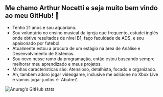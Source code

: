 ## Me chamo Arthur Nocetti e seja muito bem vindo ao meu GitHub! 👋

- Tenho 21 anos e sou aquariano.
- Sou voluntário no ensino musical da igreja que frequento, estudei inglês onde obtive resultados de nível B1, faço faculdade de ADS, e sou apaixonado por futebol. 
- Atualmente estou a procura de um estágio na área de Análise e Desenvolvimento de Sistemas.
- Sou novo nesse ramo da programação, então estou buscando sempre melhorar meu aprendizado e meus projetos.
- Minhas características são: Atensioso, detalhista, focado e organizado.
- Ah, também adoro jogar videogame, inclusive me adicione no Xbox Live e vamos jogar juntos <- AbutreZ.

![Anurag's GitHub stats](https://github-readme-stats.vercel.app/api?username=anuraghazra&theme=great-gatsby_icons=true)
